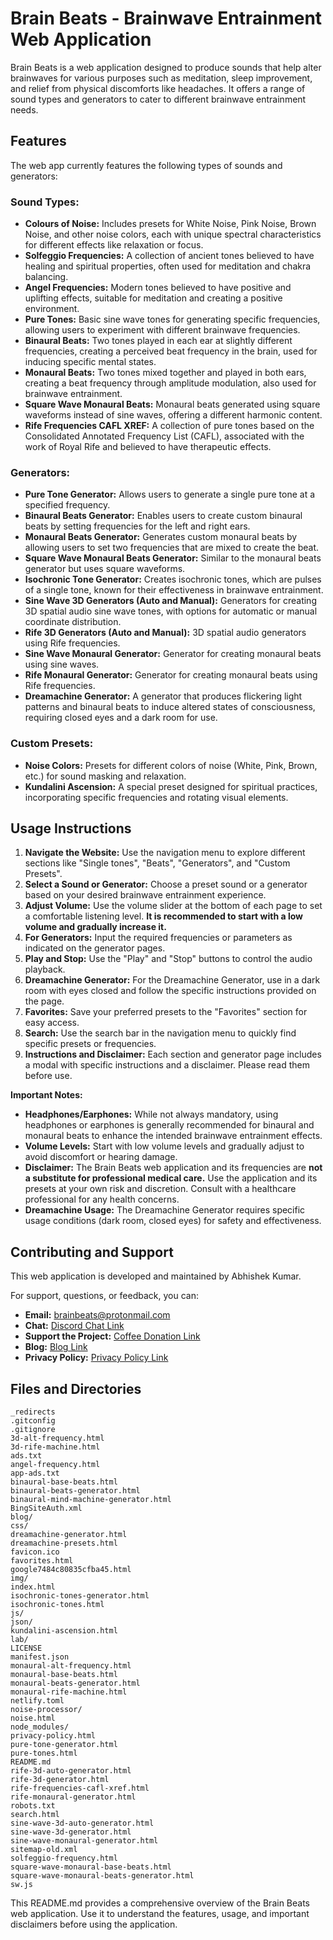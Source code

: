 # Brain Beats - Brainwave Entrainment Web Application

Brain Beats is a web application designed to produce sounds that help alter brainwaves for various purposes such as meditation, sleep improvement, and relief from physical discomforts like headaches. It offers a range of sound types and generators to cater to different brainwave entrainment needs.

## Features

The web app currently features the following types of sounds and generators:

### Sound Types:

*   **Colours of Noise:** Includes presets for White Noise, Pink Noise, Brown Noise, and other noise colors, each with unique spectral characteristics for different effects like relaxation or focus.
*   **Solfeggio Frequencies:** A collection of ancient tones believed to have healing and spiritual properties, often used for meditation and chakra balancing.
*   **Angel Frequencies:** Modern tones believed to have positive and uplifting effects, suitable for meditation and creating a positive environment.
*   **Pure Tones:** Basic sine wave tones for generating specific frequencies, allowing users to experiment with different brainwave frequencies.
*   **Binaural Beats:** Two tones played in each ear at slightly different frequencies, creating a perceived beat frequency in the brain, used for inducing specific mental states.
*   **Monaural Beats:** Two tones mixed together and played in both ears, creating a beat frequency through amplitude modulation, also used for brainwave entrainment.
*   **Square Wave Monaural Beats:** Monaural beats generated using square waveforms instead of sine waves, offering a different harmonic content.
*   **Rife Frequencies CAFL XREF:** A collection of pure tones based on the Consolidated Annotated Frequency List (CAFL), associated with the work of Royal Rife and believed to have therapeutic effects.

### Generators:

*   **Pure Tone Generator:** Allows users to generate a single pure tone at a specified frequency.
*   **Binaural Beats Generator:** Enables users to create custom binaural beats by setting frequencies for the left and right ears.
*   **Monaural Beats Generator:** Generates custom monaural beats by allowing users to set two frequencies that are mixed to create the beat.
*   **Square Wave Monaural Beats Generator:** Similar to the monaural beats generator but uses square waveforms.
*   **Isochronic Tone Generator:** Creates isochronic tones, which are pulses of a single tone, known for their effectiveness in brainwave entrainment.
*   **Sine Wave 3D Generators (Auto and Manual):** Generators for creating 3D spatial audio sine wave tones, with options for automatic or manual coordinate distribution.
*   **Rife 3D Generators (Auto and Manual):** 3D spatial audio generators using Rife frequencies.
*   **Sine Wave Monaural Generator:** Generator for creating monaural beats using sine waves.
*   **Rife Monaural Generator:** Generator for creating monaural beats using Rife frequencies.
*   **Dreamachine Generator:** A generator that produces flickering light patterns and binaural beats to induce altered states of consciousness, requiring closed eyes and a dark room for use.

### Custom Presets:

*   **Noise Colors:** Presets for different colors of noise (White, Pink, Brown, etc.) for sound masking and relaxation.
*   **Kundalini Ascension:** A special preset designed for spiritual practices, incorporating specific frequencies and rotating visual elements.

## Usage Instructions

1.  **Navigate the Website:** Use the navigation menu to explore different sections like "Single tones", "Beats", "Generators", and "Custom Presets".
2.  **Select a Sound or Generator:** Choose a preset sound or a generator based on your desired brainwave entrainment experience.
3.  **Adjust Volume:** Use the volume slider at the bottom of each page to set a comfortable listening level. **It is recommended to start with a low volume and gradually increase it.**
4.  **For Generators:** Input the required frequencies or parameters as indicated on the generator pages.
5.  **Play and Stop:** Use the "Play" and "Stop" buttons to control the audio playback.
6.  **Dreamachine Generator:** For the Dreamachine Generator, use in a dark room with eyes closed and follow the specific instructions provided on the page.
7.  **Favorites:** Save your preferred presets to the "Favorites" section for easy access.
8.  **Search:** Use the search bar in the navigation menu to quickly find specific presets or frequencies.
9.  **Instructions and Disclaimer:** Each section and generator page includes a modal with specific instructions and a disclaimer. Please read them before use.

**Important Notes:**

*   **Headphones/Earphones:** While not always mandatory, using headphones or earphones is generally recommended for binaural and monaural beats to enhance the intended brainwave entrainment effects.
*   **Volume Levels:** Start with low volume levels and gradually adjust to avoid discomfort or hearing damage.
*   **Disclaimer:** The Brain Beats web application and its frequencies are **not a substitute for professional medical care.** Use the application and its presets at your own risk and discretion. Consult with a healthcare professional for any health concerns.
*   **Dreamachine Usage:** The Dreamachine Generator requires specific usage conditions (dark room, closed eyes) for safety and effectiveness.

## Contributing and Support

This web application is developed and maintained by Abhishek Kumar.

For support, questions, or feedback, you can:

*   **Email:** brainbeats@protonmail.com
*   **Chat:** [Discord Chat Link](https://discord.gg/JNRPJDFWdY)
*   **Support the Project:** [Coffee Donation Link](https://ko-fi.com/brainbeats)
*   **Blog:** [Blog Link](https://brain-beats.in/blog/)
*   **Privacy Policy:** [Privacy Policy Link](https://brain-beats.in/privacy-policy.html)

## Files and Directories

```
_redirects
.gitconfig
.gitignore
3d-alt-frequency.html
3d-rife-machine.html
ads.txt
angel-frequency.html
app-ads.txt
binaural-base-beats.html
binaural-beats-generator.html
binaural-mind-machine-generator.html
BingSiteAuth.xml
blog/
css/
dreamachine-generator.html
dreamachine-presets.html
favicon.ico
favorites.html
google7484c80835cfba45.html
img/
index.html
isochronic-tones-generator.html
isochronic-tones.html
js/
json/
kundalini-ascension.html
lab/
LICENSE
manifest.json
monaural-alt-frequency.html
monaural-base-beats.html
monaural-beats-generator.html
monaural-rife-machine.html
netlify.toml
noise-processor/
noise.html
node_modules/
privacy-policy.html
pure-tone-generator.html
pure-tones.html
README.md
rife-3d-auto-generator.html
rife-3d-generator.html
rife-frequencies-cafl-xref.html
rife-monaural-generator.html
robots.txt
search.html
sine-wave-3d-auto-generator.html
sine-wave-3d-generator.html
sine-wave-monaural-generator.html
sitemap-old.xml
solfeggio-frequency.html
square-wave-monaural-base-beats.html
square-wave-monaural-beats-generator.html
sw.js
```

This README.md provides a comprehensive overview of the Brain Beats web application. Use it to understand the features, usage, and important disclaimers before using the application.
